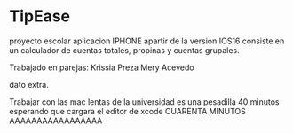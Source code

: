 # TipEase
proyecto escolar aplicacion IPHONE apartir de la version IOS16 consiste en un calculador de cuentas totales, propinas y cuentas grupales.

Trabajado en parejas: 
Krissia Preza
Mery Acevedo

dato extra.

Trabajar con las mac lentas de la universidad es una pesadilla 40 minutos esperando que cargara el editor de xcode CUARENTA MINUTOS AAAAAAAAAAAAAAAAA
